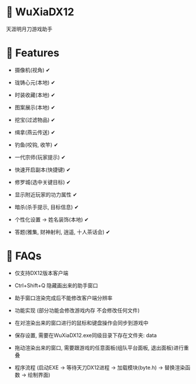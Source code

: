 # 🤖 WuXiaDX12

天涯明月刀游戏助手

# 🚀 Features

* 摄像机(视角) ✔

* 珑铸心元(本地) ✔

* 时装收藏(本地) ✔

* 图案展示(本地) ✔

* 挖宝(过滤物品) ✔

* 缉拿(燕云传送) ✔

* 钓鱼(咬钩, 收竿) ✔

* 一代宗师(玩家提示) ✔

* 快速开启副本(快捷键) ✔

* 修罗城(选中关键目标) ✔

* 显示附近玩家的功力属性 ✔

* 暗杀(杀手提示, 目标信息) ✔

* 个性化设置 -> 姓名装饰(本地) ✔

* 答题(雅集, 财神射利, 逍遥, 十人茶话会) ✔

# 🔑 FAQs

* 仅支持DX12版本客户端

* Ctrl+Shift+Q 隐藏画出来的助手窗口

* 助手窗口渲染完成后不能修改客户端分辨率

* 功能实现 (部分功能会修改游戏内存 不会修改任何文件)

* 在对渲染出来的窗口进行的鼠标和键盘操作会同步到游戏中

* 保存设置, 需要在WuXiaDX12.exe同级目录下存在文件夹: data

* 拖动渲染出来的窗口, 需要跟游戏的任意面板(组队平台面板, 退出面板)进行重叠

* 程序流程 (启动EXE -> 等待天刀DX12进程 -> 加载模块(byte.h) -> 替换渲染函数 -> 绘制界面)

